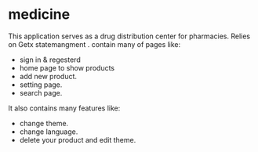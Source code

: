# medicine
This application serves as a drug distribution center for pharmacies.
Relies on Getx statemangment .
contain many of pages like:
   - sign in & regesterd
   - home page to show products
   - add new product.
   - setting page.
   - search page.   

It also contains many features like:
   - change theme.
   - change language.
   - delete your product and edit theme.

